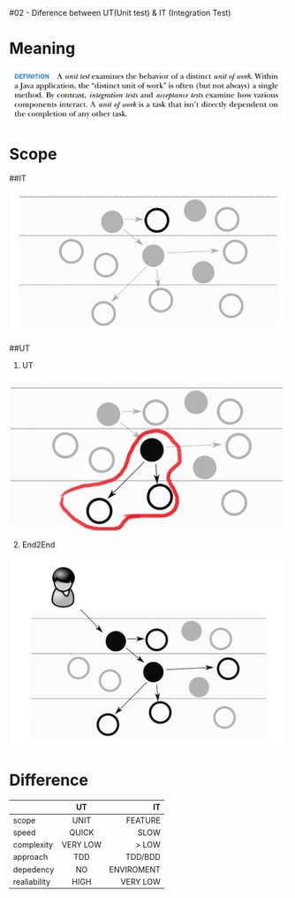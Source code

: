 #02 - Diference between UT(Unit test) & IT (Integration Test)

# Meaning
![alt tag](/MD/coffee-talk/img/def-unit-test.png)


# Scope

##IT

![alt tag](/MD/coffee-talk/img/scope-ut.png)

##UT

1. UT

![alt tag](/MD/coffee-talk/img/scope-it.png)

2. End2End

![alt tag](/MD/coffee-talk/img/scope-e2e.png)

# Difference

|              | UT		  | IT 			  |
| :----------- | :------: | ------------: |
| scope	       | UNIT     | FEATURE       |
| speed	       | QUICK    | SLOW          |
| complexity   | VERY LOW | > LOW         |
| approach	   | TDD	  | TDD/BDD       |
| depedency	   | NO  	  | ENVIROMENT    |
| realiability | HIGH	  | VERY LOW      |
